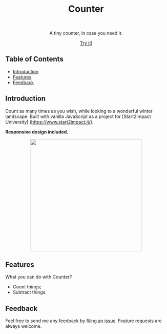 <h1 align="center"> Counter </h1> <br>

<p align="center">
  A tiny counter, in case you need it.
</p>

<p align="center">
  <a href="" target="_blank">
    Try it!
  </a>

</p>

## Table of Contents

- [Introduction](#introduction)
- [Features](#features)
- [Feedback](#feedback)

## Introduction

Count as many times as you wish, while looking to a wonderful winter landscape. Built with vanilla JavaScript as a project for [Start2impact University] (https://www.start2impact.it/).

**Responsive design included.**

<p align="center">
  <img src = "https://i.imgur.com/1lb8NHW.png" width=350>
</p>

## Features

What you can do with Counter?

- Count things;
- Subtract things.

## Feedback

Feel free to send me any feedback by [filing an issue](https://github.com/jnk626/s2i-counter/issues/new). Feature requests are always welcome.
